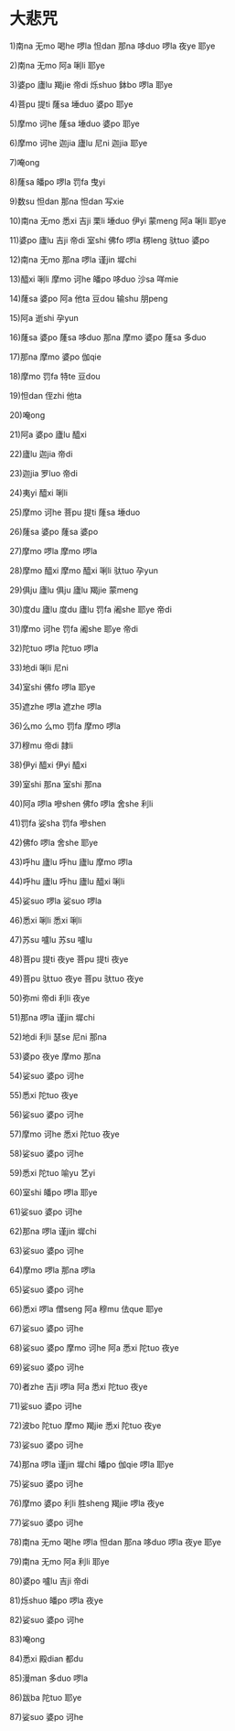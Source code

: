 # 大悲咒

1)南na 无mo 喝he 啰la 怛dan 那na 哆duo 啰la 夜ye 耶ye

2)南na 无mo 阿a 唎li 耶ye

3)婆po 廬lu 羯jie 帝di 烁shuo 鉢bo 啰la 耶ye

4)菩pu 提ti 蕯sa 埵duo 婆po 耶ye

5)摩mo 诃he 蕯sa 埵duo 婆po 耶ye

6)摩mo 诃he 迦jia 廬lu 尼ni 迦jia 耶ye

7)唵ong

8)蕯sa 皤po 啰la 罚fa 曳yi

9)数su 怛dan 那na 怛dan 写xie

10)南na 无mo 悉xi 吉ji 栗li 埵duo 伊yi 蒙meng 阿a 唎li 耶ye

11)婆po 廬lu 吉ji 帝di 室shi 佛fo 啰la 楞leng 驮tuo 婆po

12)南na 无mo 那na 啰la 谨jin 墀chi

13)醯xi 唎li 摩mo 诃he 皤po 哆duo 沙sa 咩mie

14)蕯sa 婆po 阿a 他ta 豆dou 输shu 朋peng

15)阿a 逝shi 孕yun

16)蕯sa 婆po 蕯sa 哆duo 那na 摩mo 婆po 蕯sa 多duo

17)那na 摩mo 婆po 伽qie

18)摩mo 罚fa 特te 豆dou

19)怛dan 侄zhi 他ta

20)唵ong

21)阿a 婆po 廬lu 醯xi

22)廬lu 迦jia 帝di

23)迦jia 罗luo 帝di

24)夷yi 醯xi 唎li

25)摩mo 诃he 菩pu 提ti 蕯sa 埵duo

26)蕯sa 婆po 蕯sa 婆po

27)摩mo 啰la 摩mo 啰la

28)摩mo 醯xi 摩mo 醯xi 唎li 驮tuo 孕yun

29)俱ju 廬lu 俱ju 廬lu 羯jie 蒙meng

30)度du 廬lu 度du 廬lu 罚fa 阇she 耶ye 帝di

31)摩mo 诃he 罚fa 阇she 耶ye 帝di

32)陀tuo 啰la 陀tuo 啰la

33)地di 唎li 尼ni

34)室shi 佛fo 啰la 耶ye

35)遮zhe 啰la 遮zhe 啰la

36)么mo 么mo 罚fa 摩mo 啰la

37)穆mu 帝di 隷li

38)伊yi 醯xi 伊yi 醯xi

39)室shi 那na 室shi 那na

40)阿a 啰la 嘇shen 佛fo 啰la 舍she 利li

41)罚fa 娑sha 罚fa 嘇shen

42)佛fo 啰la 舍she 耶ye

43)呼hu 廬lu 呼hu 廬lu 摩mo 啰la

44)呼hu 廬lu 呼hu 廬lu 醯xi 唎li

45)娑suo 啰la 娑suo 啰la

46)悉xi 唎li 悉xi 唎li

47)苏su 嚧lu 苏su 嚧lu

48)菩pu 提ti 夜ye 菩pu 提ti 夜ye

49)菩pu 驮tuo 夜ye 菩pu 驮tuo 夜ye

50)弥mi 帝di 利li 夜ye

51)那na 啰la 谨jin 墀chi

52)地di 利li 瑟se 尼ni 那na

53)婆po 夜ye 摩mo 那na

54)娑suo 婆po 诃he

55)悉xi 陀tuo 夜ye

56)娑suo 婆po 诃he

57)摩mo 诃he 悉xi 陀tuo 夜ye

58)娑suo 婆po 诃he

59)悉xi 陀tuo 喻yu 艺yi

60)室shi 皤po 啰la 耶ye

61)娑suo 婆po 诃he

62)那na 啰la 谨jin 墀chi

63)娑suo 婆po 诃he

64)摩mo 啰la 那na 啰la

65)娑suo 婆po 诃he

66)悉xi 啰la 僧seng 阿a 穆mu 佉que 耶ye

67)娑suo 婆po 诃he

68)娑suo 婆po 摩mo 诃he 阿a 悉xi 陀tuo 夜ye

69)娑suo 婆po 诃he

70)者zhe 吉ji 啰la 阿a 悉xi 陀tuo 夜ye

71)娑suo 婆po 诃he

72)波bo 陀tuo 摩mo 羯jie 悉xi 陀tuo 夜ye

73)娑suo 婆po 诃he

74)那na 啰la 谨jin 墀chi 皤po 伽qie 啰la 耶ye

75)娑suo 婆po 诃he

76)摩mo 婆po 利li 胜sheng 羯jie 啰la 夜ye

77)娑suo 婆po 诃he

78)南na 无mo 喝he 啰la 怛dan 那na 哆duo 啰la 夜ye 耶ye

79)南na 无mo 阿a 利li 耶ye

80)婆po 嚧lu 吉ji 帝di

81)烁shuo 皤po 啰la 夜ye

82)娑suo 婆po 诃he

83)唵ong

84)悉xi 殿dian 都du

85)漫man 多duo 啰la

86)跋ba 陀tuo 耶ye

87)娑suo 婆po 诃he
 

